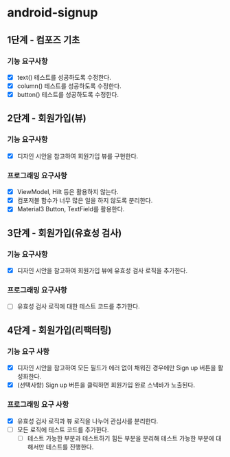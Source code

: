 # android-signup
## 1단계 - 컴포즈 기초
### 기능 요구사항
- [x] text() 테스트를 성공하도록 수정한다.
- [x] column() 테스트를 성공하도록 수정한다.
- [x] button() 테스트를 성공하도록 수정한다.

## 2단계 - 회원가입(뷰)
### 기능 요구사항
- [x] 디자인 시안을 참고하여 회원가입 뷰를 구현한다.

### 프로그래밍 요구사항
- [x] ViewModel, Hilt 등은 활용하지 않는다.
- [x] 컴포저블 함수가 너무 많은 일을 하지 않도록 분리한다.
- [x] Material3 Button, TextField를 활용한다.

## 3단계 - 회원가입(유효성 검사)
### 기능 요구사항
- [x] 디자인 시안을 참고하여 회원가입 뷰에 유효성 검사 로직을 추가한다.

### 프로그래밍 요구사항
- [ ] 유효성 검사 로직에 대한 테스트 코드를 추가한다.

## 4단계 - 회원가입(리팩터링)
### 기능 요구 사항
- [x] 디자인 시안을 참고하여 모든 필드가 에러 없이 채워진 경우에만 Sign up 버튼을 활성화한다.
- [x] (선택사항) Sign up 버튼을 클릭하면 회원가입 완료 스낵바가 노출된다.

### 프로그래밍 요구 사항
- [x] 유효성 검사 로직과 뷰 로직을 나누어 관심사를 분리한다.
- [ ] 모든 로직에 테스트 코드를 추가한다.
  - [ ] 테스트 가능한 부분과 테스트하기 힘든 부분을 분리해 테스트 가능한 부분에 대해서만 테스트를 진행한다.
